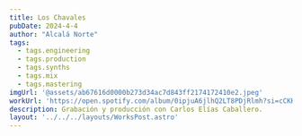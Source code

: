```yaml
---
title: Los Chavales
pubDate: 2024-4-4
author: "Alcalá Norte"
tags:
  - tags.engineering
  - tags.production
  - tags.synths
  - tags.mix
  - tags.mastering
imgUrl: '@assets/ab67616d0000b273d34ac7d843ff2174172410e2.jpeg'
workUrl: 'https://open.spotify.com/album/0ipjuA6jlhQ2LT8PDjRlmh?si=cCKHc6DzTWidqEVxAQTVXg'
description: Grabación y producción con Carlos Elías Caballero.
layout: '../../../layouts/WorksPost.astro'
---
```


